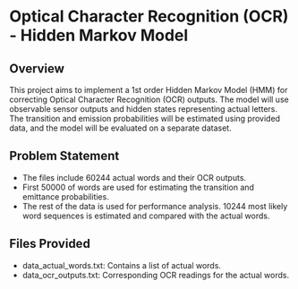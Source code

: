 # Optical Character Recognition (OCR) - Hidden Markov Model

## Overview

This project aims to implement a 1st order Hidden Markov Model (HMM) for correcting Optical Character Recognition (OCR) outputs. 
The model will use observable sensor outputs and hidden states representing actual letters. 
The transition and emission probabilities will be estimated using provided data, and the model will be evaluated on a separate dataset.

## Problem Statement

- The files include 60244 actual words and their OCR outputs.
- First 50000 of words are used for estimating the transition and emittance probabilities.
- The rest of the data is used for performance analysis. 10244 most likely word sequences is estimated and compared with the actual words.

## Files Provided  

- data_actual_words.txt: Contains a list of actual words.
- data_ocr_outputs.txt: Corresponding OCR readings for the actual words.

